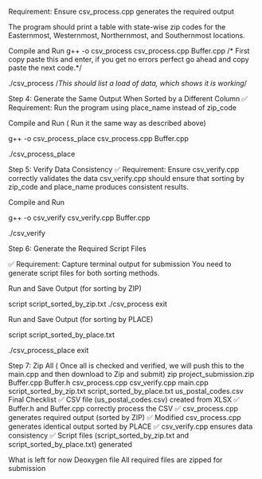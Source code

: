 Requirement: Ensure csv_process.cpp generates the required output
 
The program should print a table with state-wise zip codes for the Easternmost, Westernmost, Northernmost, and Southernmost locations.


Compile and Run
g++ -o csv_process csv_process.cpp Buffer.cpp   /* First copy paste this and enter, if you get no errors perfect go ahead and copy paste the next code.*/


./csv_process   /*This should list a load of data, which shows it is working*/


Step 4: Generate the Same Output When Sorted by a Different Column
✅ Requirement: Run the program using place_name instead of zip_code



Compile and Run  ( Run it the same way as described above)

g++ -o csv_process_place csv_process.cpp Buffer.cpp

./csv_process_place


Step 5: Verify Data Consistency
✅ Requirement: Ensure csv_verify.cpp correctly validates the data
csv_verify.cpp should ensure that sorting by zip_code and place_name produces consistent results.

Compile and Run

g++ -o csv_verify csv_verify.cpp Buffer.cpp

./csv_verify


Step 6: Generate the Required Script Files

✅ Requirement: Capture terminal output for submission
You need to generate script files for both sorting methods.

Run and Save Output (for sorting by ZIP)

script script_sorted_by_zip.txt
./csv_process
exit

Run and Save Output (for sorting by PLACE)

script script_sorted_by_place.txt

./csv_process_place
exit

Step 7: Zip All ( Once all is checked and verified, we will push this to the main.cpp and then download to Zip and submit)
zip project_submission.zip Buffer.cpp Buffer.h csv_process.cpp csv_verify.cpp main.cpp script_sorted_by_zip.txt script_sorted_by_place.txt us_postal_codes.csv
Final Checklist
✅ CSV file (us_postal_codes.csv) created from XLSX
✅ Buffer.h and Buffer.cpp correctly process the CSV
✅ csv_process.cpp generates required output (sorted by ZIP)
✅ Modified csv_process.cpp generates identical output sorted by PLACE
✅ csv_verify.cpp ensures data consistency
✅ Script files (script_sorted_by_zip.txt and script_sorted_by_place.txt) generated

What is left for now 
Deoxygen file 
All required files are zipped for submission
